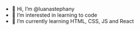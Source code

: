 - 👋 Hi, I’m @luanastephany
- 👀 I’m interested in learning to code
- 📑 I’m currently learning HTML, CSS, JS and React

<!---
luanastephany/luanastephany is a ✨ special ✨ repository because its `README.md` (this file) appears on your GitHub profile.
You can click the Preview link to take a look at your changes.
--->
